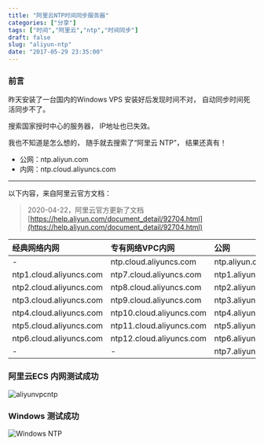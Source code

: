 ```yaml
---
title: "阿里云NTP时间同步服务器"
categories: ["分享"]
tags: ["时间","阿里云","ntp","时间同步"]
draft: false
slug: "aliyun-ntp"
date: "2017-05-29 23:35:00"
---
```


### 前言

昨天安装了一台国内的Windows VPS
安装好后发现时间不对，
自动同步时间死活同步不了。

搜索国家授时中心的服务器，
IP地址也已失效。

我也不知道是怎么想的，
随手就去搜索了“阿里云 NTP”，
结果还真有！

 - 公网：ntp.aliyun.com
 - 内网：ntp.cloud.aliyuncs.com

----------

以下内容，来自阿里云官方文档：

> 2020-04-22，阿里云官方更新了文档
> [https://help.aliyun.com/document_detail/92704.html](https://help.aliyun.com/document_detail/92704.html)


|经典网络内网|专有网络VPC内网|公网|
|:-----|:--------|:-|
|-|ntp.cloud.aliyuncs.com|ntp.aliyun.com|
|ntp1.cloud.aliyuncs.com|ntp7.cloud.aliyuncs.com|ntp1.aliyun.com|
|ntp2.cloud.aliyuncs.com|ntp8.cloud.aliyuncs.com|ntp2.aliyun.com|
|ntp3.cloud.aliyuncs.com|ntp9.cloud.aliyuncs.com|ntp3.aliyun.com|
|ntp4.cloud.aliyuncs.com|ntp10.cloud.aliyuncs.com|ntp4.aliyun.com|
|ntp5.cloud.aliyuncs.com|ntp11.cloud.aliyuncs.com|ntp5.aliyun.com|
|ntp6.cloud.aliyuncs.com|ntp12.cloud.aliyuncs.com|ntp6.aliyun.com|
|-|-|ntp7.aliyun.com|

### 阿里云ECS 内网测试成功

![aliyunvpcntp](https://cdn.jsdelivr.net/gh/eallion/eallion.github.io@main/images/2017/05/29/1589433496.png)

### Windows 测试成功

![Windows NTP](https://cdn.jsdelivr.net/gh/eallion/eallion.github.io@main/images/2017/05/29/1972259171.png)



